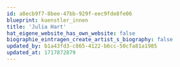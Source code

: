 ```yaml
---
id: a8ecb9f7-8bee-47bb-929f-eec9fde8fe06
blueprint: kuenstler_innen
title: 'Julia Hart'
hat_eigene_website_has_own_website: false
biographie_eintragen_create_artist_s_biography: false
updated_by: b1a43fd3-c865-4122-b6cc-50cfa81a1985
updated_at: 1717872879
---
```

